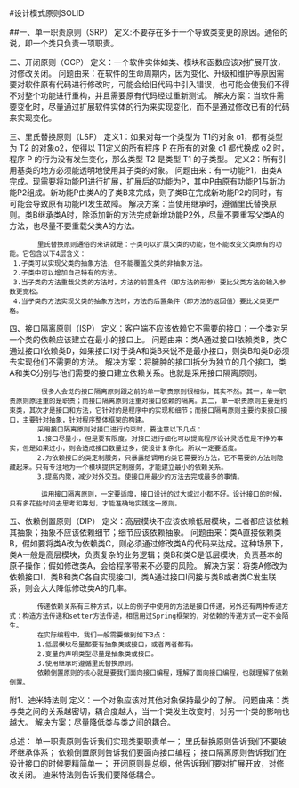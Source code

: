 #设计模式原则SOLID

##一、单一职责原则（SRP）
            定义:不要存在多于一个导致类变更的原因。通俗的说，即一个类只负责一项职责。

二、开闭原则（OCP）
            定义：一个软件实体如类、模块和函数应该对扩展开放，对修改关闭。
            问题由来：在软件的生命周期内，因为变化、升级和维护等原因需要对软件原有代码进行修改时，可能会给旧代码中引入错误，也可能会使我们不得不对整个功能进行重构，并且需要原有代码经过重新测试。
            解决方案：当软件需要变化时，尽量通过扩展软件实体的行为来实现变化，而不是通过修改已有的代码来实现变化。

三、里氏替换原则（LSP）
            定义1：如果对每一个类型为 T1的对象 o1，都有类型为 T2 的对象o2，使得以 T1定义的所有程序 P 在所有的对象 o1 都代换成 o2 时，程序 P 的行为没有发生变化，那么类型 T2 是类型 T1 的子类型。
            定义2：所有引用基类的地方必须能透明地使用其子类的对象。
            问题由来：有一功能P1，由类A完成。现需要将功能P1进行扩展，扩展后的功能为P，其中P由原有功能P1与新功能P2组成。新功能P由类A的子类B来完成，则子类B在完成新功能P2的同时，有可能会导致原有功能P1发生故障。
            解决方案：当使用继承时，遵循里氏替换原则。类B继承类A时，除添加新的方法完成新增功能P2外，尽量不要重写父类A的方法，也尽量不要重载父类A的方法。
 
           里氏替换原则通俗的来讲就是：子类可以扩展父类的功能，但不能改变父类原有的功能。它包含以下4层含义： 
     1.子类可以实现父类的抽象方法，但不能覆盖父类的非抽象方法。 
     2.子类中可以增加自己特有的方法。 
     3.当子类的方法重载父类的方法时，方法的前置条件（即方法的形参）要比父类方法的输入参数更宽松。 
     4.当子类的方法实现父类的抽象方法时，方法的后置条件（即方法的返回值）要比父类更严格。

四、接口隔离原则（ISP）
            定义：客户端不应该依赖它不需要的接口；一个类对另一个类的依赖应该建立在最小的接口上。 
            问题由来：类A通过接口I依赖类B，类C通过接口I依赖类D，如果接口I对于类A和类B来说不是最小接口，则类B和类D必须去实现他们不需要的方法。 
            解决方案：将臃肿的接口I拆分为独立的几个接口，类A和类C分别与他们需要的接口建立依赖关系。也就是采用接口隔离原则。

            很多人会觉的接口隔离原则跟之前的单一职责原则很相似，其实不然。其一，单一职责原则原注重的是职责；而接口隔离原则注重对接口依赖的隔离。其二，单一职责原则主要是约束类，其次才是接口和方法，它针对的是程序中的实现和细节；而接口隔离原则主要约束接口接口，主要针对抽象，针对程序整体框架的构建。
           采用接口隔离原则对接口进行约束时，要注意以下几点：
           1.接口尽量小，但是要有限度。对接口进行细化可以提高程序设计灵活性是不挣的事实，但是如果过小，则会造成接口数量过多，使设计复杂化。所以一定要适度。
           2.为依赖接口的类定制服务，只暴露给调用的类它需要的方法，它不需要的方法则隐藏起来。只有专注地为一个模块提供定制服务，才能建立最小的依赖关系。
           3.提高内聚，减少对外交互。使接口用最少的方法去完成最多的事情。
       
            运用接口隔离原则，一定要适度，接口设计的过大或过小都不好。设计接口的时候，只有多花些时间去思考和筹划，才能准确地实践这一原则。

五、依赖倒置原则（DIP）
           定义：高层模块不应该依赖低层模块，二者都应该依赖其抽象；抽象不应该依赖细节；细节应该依赖抽象。 
           问题由来：类A直接依赖类B，假如要将类A改为依赖类C，则必须通过修改类A的代码来达成。这种场景下，类A一般是高层模块，负责复杂的业务逻辑；类B和类C是低层模块，负责基本的原子操作；假如修改类A，会给程序带来不必要的风险。 
           解决方案：将类A修改为依赖接口I，类B和类C各自实现接口I，类A通过接口I间接与类B或者类C发生联系，则会大大降低修改类A的几率。

           传递依赖关系有三种方式，以上的例子中使用的方法是接口传递，另外还有两种传递方式：构造方法传递和setter方法传递，相信用过Spring框架的，对依赖的传递方式一定不会陌生。
           在实际编程中，我们一般需要做到如下3点：
           1.低层模块尽量都要有抽象类或接口，或者两者都有。
           2.变量的声明类型尽量是抽象类或接口。
           3.使用继承时遵循里氏替换原则。
           依赖倒置原则的核心就是要我们面向接口编程，理解了面向接口编程，也就理解了依赖倒置。
 

附1、迪米特法则
           定义：一个对象应该对其他对象保持最少的了解。
           问题由来：类与类之间的关系越密切，耦合度越大，当一个类发生改变时，对另一个类的影响也越大。
           解决方案：尽量降低类与类之间的耦合。
 
总述：
    单一职责原则告诉我们实现类要职责单一；
    里氏替换原则告诉我们不要破坏继承体系；
    依赖倒置原则告诉我们要面向接口编程；
    接口隔离原则告诉我们在设计接口的时候要精简单一；
    开闭原则是总纲，他告诉我们要对扩展开放，对修改关闭。
    迪米特法则告诉我们要降低耦合。


